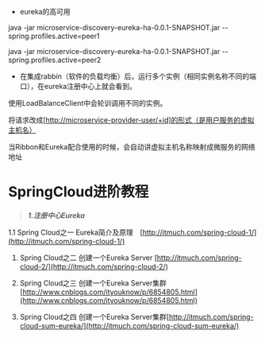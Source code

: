 * eureka的高可用

java -jar microservice-discovery-eureka-ha-0.0.1-SNAPSHOT.jar  --spring.profiles.active=peer1

java -jar microservice-discovery-eureka-ha-0.0.1-SNAPSHOT.jar  --spring.profiles.active=peer2

* 在集成rabbin（软件的负载均衡）后，运行多个实例（相同实例名称不同的端口），在eureka注册中心上就会看到。

使用LoadBalanceClient中会轮训调用不同的实例。

将请求改成\[[http://microservice-provider-user/+id\]的形式（是用户服务的虚拟主机名）](http://microservice-provider-user/+id]的形式（是用户服务的虚拟主机名）)

当Ribbon和Eureka配合使用的时候，会自动讲虚拟主机名称映射成微服务的网络地址

# SpringCloud进阶教程

> _**1.注册中心Eureka**_

1.1 Spring Cloud之一 Eureka简介及原理　[http://itmuch.com/spring-cloud-1/](http://itmuch.com/spring-cloud-1/)

1. Spring Cloud之二 创建一个Eureka Server [http://itmuch.com/spring-cloud-2/](http://itmuch.com/spring-cloud-2/)

2. Spring Cloud之三 创建一个Eureka Server集群　[http://www.cnblogs.com/ityouknow/p/6854805.html](http://www.cnblogs.com/ityouknow/p/6854805.html)

3. Spring Cloud之四 创建一个Eureka Server集群[http://itmuch.com/spring-cloud-sum-eureka/](http://itmuch.com/spring-cloud-sum-eureka/)




